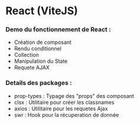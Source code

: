 # React (ViteJS)

### Demo du fonctionnement de React : 
- Création de composant
- Rendu conditionnel
- Collection 
- Manipulation du State
- Requete AJAX

### Details des packages : 
- prop-types : Typage des "props" des composant
- clsx : Utilitaire pour créer les classnames
- axios : Utilitaire pour les requetes Ajax
- swr : Hook pour la récuperation de donnée 